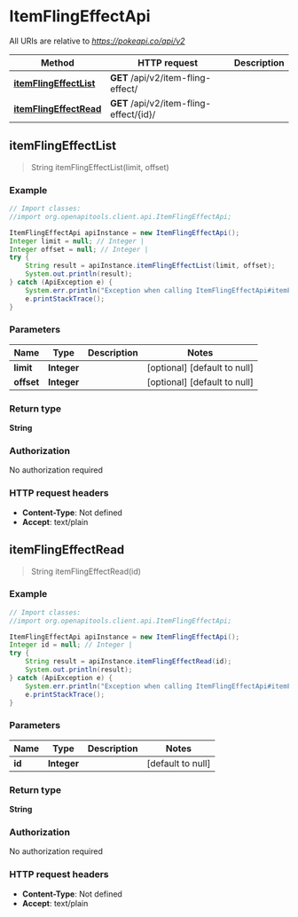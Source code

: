# ItemFlingEffectApi

All URIs are relative to *https://pokeapi.co/api/v2*

Method | HTTP request | Description
------------- | ------------- | -------------
[**itemFlingEffectList**](ItemFlingEffectApi.md#itemFlingEffectList) | **GET** /api/v2/item-fling-effect/ | 
[**itemFlingEffectRead**](ItemFlingEffectApi.md#itemFlingEffectRead) | **GET** /api/v2/item-fling-effect/{id}/ | 



## itemFlingEffectList

> String itemFlingEffectList(limit, offset)



### Example

```java
// Import classes:
//import org.openapitools.client.api.ItemFlingEffectApi;

ItemFlingEffectApi apiInstance = new ItemFlingEffectApi();
Integer limit = null; // Integer | 
Integer offset = null; // Integer | 
try {
    String result = apiInstance.itemFlingEffectList(limit, offset);
    System.out.println(result);
} catch (ApiException e) {
    System.err.println("Exception when calling ItemFlingEffectApi#itemFlingEffectList");
    e.printStackTrace();
}
```

### Parameters


Name | Type | Description  | Notes
------------- | ------------- | ------------- | -------------
 **limit** | **Integer**|  | [optional] [default to null]
 **offset** | **Integer**|  | [optional] [default to null]

### Return type

**String**

### Authorization

No authorization required

### HTTP request headers

- **Content-Type**: Not defined
- **Accept**: text/plain


## itemFlingEffectRead

> String itemFlingEffectRead(id)



### Example

```java
// Import classes:
//import org.openapitools.client.api.ItemFlingEffectApi;

ItemFlingEffectApi apiInstance = new ItemFlingEffectApi();
Integer id = null; // Integer | 
try {
    String result = apiInstance.itemFlingEffectRead(id);
    System.out.println(result);
} catch (ApiException e) {
    System.err.println("Exception when calling ItemFlingEffectApi#itemFlingEffectRead");
    e.printStackTrace();
}
```

### Parameters


Name | Type | Description  | Notes
------------- | ------------- | ------------- | -------------
 **id** | **Integer**|  | [default to null]

### Return type

**String**

### Authorization

No authorization required

### HTTP request headers

- **Content-Type**: Not defined
- **Accept**: text/plain

